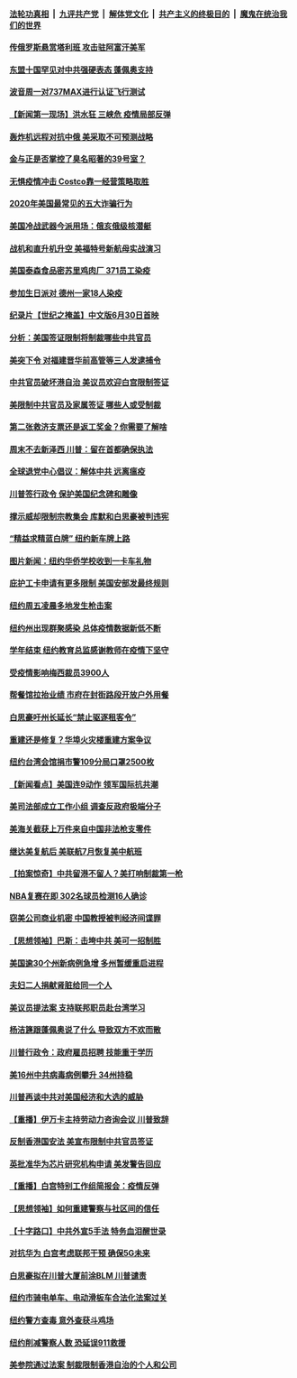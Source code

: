 ####  [法轮功真相](../../../../basic/blob/master/README.md?t=06290131) &nbsp;|&nbsp; [九评共产党](../../../../9ping.md/blob/master/README.md?t=06290131) &nbsp;|&nbsp; [解体党文化](../../../../jtdwh.md/blob/master/README.md?t=06290131)  &nbsp;|&nbsp; [共产主义的终极目的](../../../../gczydzjmd.md/blob/master/README.md?t=06290131) &nbsp;|&nbsp; [魔鬼在统治我们的世界](../../../../mgztzwmdsj.md/blob/master/README.md?t=06290131) 

#### [传俄罗斯悬赏塔利班 攻击驻阿富汗美军](../pages/nsc412/n12217600.md?t=06290131) 

#### [东盟十国罕见对中共强硬表态 蓬佩奥支持](../pages/nsc412/n12217571.md?t=06290131) 

#### [波音周一对737MAX进行认证飞行测试](../pages/nsc412/n12217519.md?t=06290131) 

#### [【新闻第一现场】洪水狂 三峡危 疫情局部反弹](../pages/nsc412/n12217350.md?t=06290131) 

#### [轰炸机远程对抗中俄 美采取不可预测战略](../pages/nsc412/n12205278.md?t=06290131) 

#### [金与正是否掌控了臭名昭著的39号室？](../pages/nsc412/n12217251.md?t=06290131) 

#### [无惧疫情冲击 Costco靠一经营策略取胜](../pages/nsc412/n12208222.md?t=06290131) 

#### [2020年美国最常见的五大诈骗行为](../pages/nsc412/n12216881.md?t=06290131) 

#### [美国冷战武器今派用场：俄亥俄级核潜艇](../pages/nsc412/n12216507.md?t=06290131) 

#### [战机和直升机升空 美福特号新航母实战演习](../pages/nsc412/n12216326.md?t=06290131) 

#### [美国泰森食品密苏里鸡肉厂 371员工染疫](../pages/nsc412/n12216590.md?t=06290131) 

#### [参加生日派对 德州一家18人染疫](../pages/nsc412/n12216533.md?t=06290131) 

#### [纪录片【世纪之掩盖】中文版6月30日首映](../pages/nsc412/n12216557.md?t=06290131) 

#### [分析：美国签证限制将制裁哪些中共官员](../pages/nsc412/n12216563.md?t=06290131) 

#### [美突下令 对福建晋华前高管等三人发逮捕令](../pages/nsc412/n12216296.md?t=06290131) 

#### [中共官员破坏港自治 美议员欢迎白宫限制签证](../pages/nsc412/n12216313.md?t=06290131) 

#### [美限制中共官员及家属签证 哪些人或受制裁](../pages/nsc412/n12216208.md?t=06290131) 

#### [第二张救济支票还是返工奖金？你需要了解啥](../pages/nsc412/n12216185.md?t=06290131) 

#### [周末不去新泽西 川普：留在首都确保执法](../pages/nsc412/n12216075.md?t=06290131) 

#### [全球退党中心倡议：解体中共 远离瘟疫](../pages/nsc412/n12214964.md?t=06290131) 

#### [川普签行政令 保护美国纪念碑和雕像](../pages/nsc412/n12216036.md?t=06290131) 

#### [撑示威却限制宗教集会 库默和白思豪被判违宪](../pages/nsc412/n12215498.md?t=06290131) 

#### [“精益求精蓝白牌”  纽约新车牌上路](../pages/nsc412/n12215514.md?t=06290131) 

#### [图片新闻：纽约华侨学校收到一卡车礼物](../pages/nsc412/n12215479.md?t=06290131) 

#### [庇护工卡申请有更多限制 美国安部发最终规则](../pages/nsc412/n12215484.md?t=06290131) 

#### [纽约周五凌晨多地发生枪击案](../pages/nsc412/n12215489.md?t=06290131) 

#### [纽约州出现群聚感染  总体疫情数据新低不断](../pages/nsc412/n12215492.md?t=06290131) 

#### [学年结束   纽约教育总监感谢教师在疫情下坚守](../pages/nsc412/n12215495.md?t=06290131) 

#### [受疫情影响梅西裁员3900人](../pages/nsc412/n12215504.md?t=06290131) 

#### [帮餐馆拉抬业绩 市府在封街路段开放户外用餐](../pages/nsc412/n12215506.md?t=06290131) 

#### [白思豪吁州长延长“禁止驱逐租客令”](../pages/nsc412/n12215511.md?t=06290131) 

#### [重建还是修复？华埠火灾楼重建方案争议](../pages/nsc412/n12215517.md?t=06290131) 

#### [纽约台湾会馆捐市警109分局口罩2500枚](../pages/nsc412/n12215522.md?t=06290131) 

#### [【新闻看点】美国连9动作 领军国际抗共潮](../pages/nsc412/n12215121.md?t=06290131) 

#### [美司法部成立工作小组 调查反政府极端分子](../pages/nsc412/n12215788.md?t=06290131) 

#### [美海关截获上万件来自中国非法枪支零件](../pages/nsc412/n12215668.md?t=06290131) 

#### [继达美复航后 美联航7月恢复美中航班](../pages/nsc412/n12215347.md?t=06290131) 

#### [【拍案惊奇】中共留港不留人？美打响制裁第一枪](../pages/nsc412/n12215438.md?t=06290131) 

#### [NBA复赛在即  302名球员检测16人确诊](../pages/nsc412/n12215540.md?t=06290131) 

#### [窃美公司商业机密 中国教授被判经济间谍罪](../pages/nsc412/n12215195.md?t=06290131) 

#### [【思想领袖】巴斯：击垮中共 美可一招制胜](../pages/nsc412/n12033990.md?t=06290131) 

#### [美国逾30个州新病例急增 多州暂缓重启进程](../pages/nsc412/n12215188.md?t=06290131) 

#### [夫妇二人捐献肾脏给同一个人](../pages/nsc412/n12215205.md?t=06290131) 

#### [美议员提法案 支持联邦职员赴台湾学习](../pages/nsc412/n12215108.md?t=06290131) 

#### [杨洁篪跟蓬佩奥说了什么 导致双方不欢而散](../pages/nsc412/n12214937.md?t=06290131) 

#### [川普行政令：政府雇员招聘 技能重于学历](../pages/nsc412/n12214994.md?t=06290131) 

#### [美16州中共病毒病例攀升 34州持稳](../pages/nsc412/n12214832.md?t=06290131) 

#### [川普再谈中共对美国经济和大选的威胁](../pages/nsc412/n12214917.md?t=06290131) 

#### [【重播】伊万卡主持劳动力咨询会议 川普致辞](../pages/nsc412/n12214370.md?t=06290131) 

#### [反制香港国安法 美宣布限制中共官员签证](../pages/nsc412/n12214505.md?t=06290131) 

#### [英批准华为芯片研究机构申请 美发警告回应](../pages/nsc412/n12214643.md?t=06290131) 

#### [【重播】白宫特别工作组简报会：疫情反弹](../pages/nsc412/n12214278.md?t=06290131) 

#### [【思想领袖】如何重建警察与社区间的信任](../pages/nsc412/n12214218.md?t=06290131) 

#### [【十字路口】中共外宣5手法 特务血泪醒世录](../pages/nsc412/n12212915.md?t=06290131) 

#### [对抗华为 白宫考虑联邦干预 确保5G未来](../pages/nsc412/n12214112.md?t=06290131) 

#### [白思豪拟在川普大厦前涂BLM 川普谴责](../pages/nsc412/n12213221.md?t=06290131) 

#### [纽约市骑电单车、电动滑板车合法化法案过关](../pages/nsc412/n12213199.md?t=06290131) 

#### [纽约警方查毒 意外查获斗鸡场](../pages/nsc412/n12213204.md?t=06290131) 

#### [纽约削减警察人数 恐延误911救援](../pages/nsc412/n12213202.md?t=06290131) 

#### [美参院通过法案 制裁限制香港自治的个人和公司](../pages/nsc412/n12212374.md?t=06290131) 


